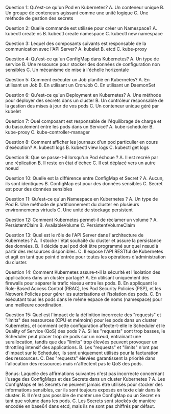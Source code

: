 Question 1: Qu'est-ce qu'un Pod en Kubernetes?
A. Un conteneur unique
B. Un groupe de conteneurs agissant comme une unité logique
C. Une méthode de gestion des secrets

Question 2: Quelle commande est utilisée pour créer un Namespace?
A. kubectl create ns <nom-du-namespace>
B. kubectl create namespace <nom-du-namespace>
C. kubectl new namespace <nom-du-namespace>

Question 3: Lequel des composants suivants est responsable de la communication avec l'API Server?
A. kubelet
B. etcd
C. kube-proxy

Question 4: Qu'est-ce qu'un ConfigMap dans Kubernetes?
A. Un type de service
B. Une ressource pour stocker des données de configuration non sensibles
C. Un mécanisme de mise à l'échelle horizontale

Question 5: Comment exécuter un Job planifié en Kubernetes?
A. En utilisant un Job
B. En utilisant un CronJob
C. En utilisant un DaemonSet

Question 6: Qu'est-ce qu'un Deployment en Kubernetes?
A. Une méthode pour déployer des secrets dans un cluster
B. Un contrôleur responsable de la gestion des mises à jour de vos pods
C. Un conteneur unique géré par kubelet

Question 7: Quel composant est responsable de l'équilibrage de charge et du basculement entre les pods dans un Service?
A. kube-scheduler
B. kube-proxy
C. kube-controller-manager

Question 8: Comment afficher les journaux d'un pod particulier en cours d'exécution?
A. kubectl logs <pod-name>
B. kubectl view logs <pod-name>
C. kubectl get logs <pod-name>

Question 9: Que se passe-t-il lorsqu'un Pod échoue ?
A. Il est recréé par une réplication
B. Il reste en état d'échec
C. Il est déplacé vers un autre noeud

Question 10: Quelle est la différence entre ConfigMap et Secret ?
A. Aucun, ils sont identiques
B. ConfigMap est pour des données sensibles
C. Secret est pour des données sensibles

Question 11: Qu'est-ce qu'un Namespace en Kubernetes ?
A. Un type de Pod
B. Une méthode de partitionnement du cluster en plusieurs environnements virtuels
C. Une unité de stockage persistent

Question 12: Comment Kubernetes permet-il de réclamer un volume ?
A. PersistentClaim
B. AvailableVolume
C. PersistentVolumeClaim

Question 13: Quel est le rôle de l'API Server dans l'architecture de Kubernetes ?
A. Il stocke l'état souhaité du cluster et assure la persistance des données.
B. Il décide quel pod doit être programmé sur quel nœud à partir des ressources disponibles.
C. Il expose l'API RESTful de Kubernetes et agit en tant que point d'entrée pour toutes les opérations d'administration du cluster.

Question 14: Comment Kubernetes assure-t-il la sécurité et l'isolation des applications dans un cluster partagé?
A. En utilisant uniquement des firewalls pour séparer le trafic réseau entre les pods.
B. En appliquant le Role-Based Access Control (RBAC), les Pod Security Policies (PSP), et les Network Policies pour gérer les autorisations et l'isolation des pods.
C. En exécutant tous les pods dans le même espace de noms (namespace) pour une meilleure coordination.

Question 15: Quel est l'impact de la définition incorrecte des "requests" et "limits" des ressources (CPU et mémoire) pour les pods dans un cluster Kubernetes, et comment cette configuration affecte-t-elle le Scheduler et le Quality of Service (QoS) des pods ?
A. Si les "requests" sont trop basses, le Scheduler peut placer trop de pods sur un nœud, entraînant une surallocation, tandis que des "limits" trop élevées peuvent provoquer un throttling intensif des applications.
B. Les "requests" et "limits" n'ont pas d'impact sur le Scheduler, ils sont uniquement utilisés pour la facturation des ressources.
C. Des "requests" élevées garantissent la priorité dans l'allocation des ressources mais n'affectent pas le QoS des pods.


Bonus: Laquelle des affirmations suivantes n'est pas incorrecte concernant l'usage des ConfigMaps et des Secrets dans un cluster Kubernetes ?
A. Les ConfigMaps et les Secrets ne peuvent jamais être utilisés pour stocker des informations sensibles, car ils sont toujours exposés en texte clair dans le cluster.
B. Il n'est pas possible de monter une ConfigMap ou un Secret en tant que volume dans les pods.
C. Les Secrets sont stockés de manière encodée en base64 dans etcd, mais ils ne sont pas chiffrés par défaut.
